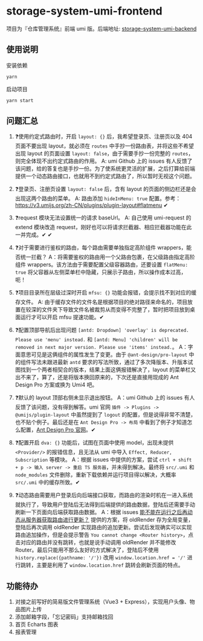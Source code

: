 # storage-system-umi-frontend

项目为『仓库管理系统』前端 umi 版。后端地址: [storage-system-umi-backend](https://github.com/tanqin/storage-system-umi-backend)

## 使用说明

安装依赖

```sh
yarn
```

启动项目

```sh
yarn start
```

## 问题汇总

1. ❓使用约定式路由时，开启 `layout: {}` 后，我希望登录页、注册页以及 404 页面不要出现 layout，就必须在 `routes` 中手抄一份路由表，并将这些不希望出现 layout 的页面设置 `layout: false`，由于需要手抄一份完整的 `routes`，则完全体现不出约定式路由的作用。
A: umi Github 上的 issues 有人反馈了该问题，给的答复也是手抄一份。为了使系统更灵活的扩展，之后打算给前端提供一个动态路由接口，也就用不到约定式路由了，所以暂时无视这个问题。

2. ❓登录页、注册页设置 `layout: false` 后，含有 layout 的页面的侧边栏还是会出现这两个路由的菜单。
A: 路由添加 `hideInMenu: true` 配置。参考：<https://v3.umijs.org/zh-CN/plugins/plugin-layout#flatmenu> ✔

3. ❓request 模块无法设置统一的请求 baseUrl。
A: 自己使用 umi-request 的 extend 模块改造 request，刚好也可以将请求拦截器、相应拦截器功能在此一并完成。✔
✔
4. ❓对于需要进行鉴权的路由，每个路由需要单独指定高阶组件 wrappers，能否统一拦截？
A：将需要鉴权的路由用一个父路由包裹，在父级路由指定高阶组件 wrappers。该方法由于需要配置父级容器路由，还要设置 `flatMenu: true` 将父容器从左侧菜单栏中隐藏，只展示子路由，所以操作成本过高，呃！

5. ❓项目目录所在层级过深时开启 `mfsu: {}` 功能会报错，会提示找不到对应的缓存文件。
A: 由于缓存文件的文件名是根据项目的绝对路径来命名的，项目放置在较深的文件夹下导致文件名被裁剪从而变得不完整了，暂时把项目放到桌面运行才可以开启 mfsu 提速功能。✔

6. ❓配置顶部导航后出现问题 `[antd: Dropdown] 'overlay' is deprecated. Please use 'menu' instead.` 和 `[antd: Menu] 'children' will be removed in next major version. Please use 'items' instead.`。
A：字面意思可见是这俩组件的属性发生了变更。由于 `@ant-design/pro-layout` 中的组件写法未跟进最新 `antd` 要求的写法所致，通过了多次降版本、升版本试图找到一个两者相契合的版本，结果上面这俩报错解决了，layout 的菜单栏又出不来了，算了，还是将版本换回原来的，下次还是直接用现成的 Ant Design Pro 方案或换为 Umi4 吧。

7. ❓默认的 layout 顶部右侧未显示退出按钮。
A：umi Github 上的 issues 有人反馈了该问题，没有得到解答。umi 官网 `插件 -> Plugins -> @umijs/plugin-layout` 中虽然提到了 `logout` 的配置，但是说得非常不清楚，也不贴个例子。最后还是在 `Ant Design Pro -> 布局` 中看到了例子才知道怎么配置，[Ant Design Pro 官网](https://beta-pro.ant.design/docs/layout-cn)。✔

8. ❓配置开启 `dva: {}` 功能后，试图在页面中使用 model，出现未提供 `<Provider/>` 的报错信息，且无法从 umi 中导入 `Effect, Reducer, Subscription` 等模块。
A：根据 issues 中提供的方案，尝试 `ctrl + shift + p -> 输入 server -> 重启 TS 服务器`，并未得到解决。最终将 `src/.umi` 和 `node_modules` 文件删除，重新下载依赖并运行项目得以解决，大概率 `src/.umi` 中的缓存所致。✔

9. ❓动态路由需要用户登录后向后端接口获取，而路由的渲染时机在一进入系统就执行了，导致用户登陆后无法得到后端提供的路由数据，登陆后还需要手动刷新一下页面向后端获取路由数据。
A：根据 issues [能不能在运行之后再动态从服务器获取路由进行更新？](https://github.com/umijs/umi/issues/2511) 提供的方案，将 oldRender 存为全局变量，登陆后再次调用 oldRender 实现路由的追加更新。尝试后发现确实可以实现路由追加操作，但是会提示警告 `You cannot change <Router history>`，点击对应的路由并没有跳转，也就是说手动调用 oldRender 并不能修改 Router。最后只能用不那么友好的方式解决了，登陆后不使用 `history.replace({pathname: '/'})` 改用 `window.location.href = '/'` 进行跳转，主要是利用了 `window.location.href` 跳转会刷新页面的特点。

## 功能待办

1. 对接之前写好的简易版文件管理系统（Vue3 + Express），实现用户头像、物品图片上传
2. 添加邮箱字段，「忘记密码」支持邮箱找回
3. 首页 Echarts 图表
4. 报表管理

